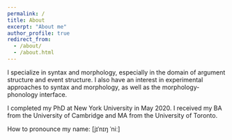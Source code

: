 ```yaml
---
permalink: /
title: About
excerpt: "About me"
author_profile: true
redirect_from: 
  - /about/
  - /about.html
---
```


I specialize in syntax and morphology, especially in the domain of argument structure and event structure. I also have an interest in experimental approaches to syntax and morphology, as well as the morphology-phonology interface.

I completed my PhD at New York University in May 2020. I received my BA from the University of Cambridge and MA from the University of Toronto.

How to pronounce my name: [jɪˈnɪŋ ˈniː]<br/>



